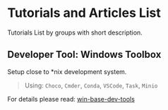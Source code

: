 # Tutorials and Articles List

Tutorials List by groups with short description.

## Developer Tool: Windows Toolbox

Setup close to *nix development system.

> Using: `Choco`, `Cmder`, `Conda`, `VSCode`, `Task`, `Minio`

For details please read: [win-base-dev-tools](devtools/windows/win-base-dev-tools.md)


